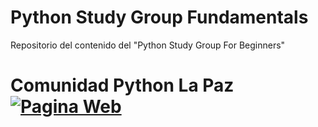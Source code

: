 # Python Study Group Fundamentals

Repositorio del contenido del "Python Study Group For Beginners"

# Comunidad Python La Paz [![Pagina Web](https://img.shields.io/badge/Web-Python%20La%20Paz-blue.svg)](https://pylapaz.org/)